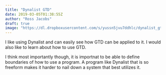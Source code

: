 ```yaml
---
title: "Dynalist GTD"
date: 2019-03-05T01:38:55Z
author: "Ross Jacobs"
draft: true
image: "https://dl.dropboxusercontent.com/s/yussn5jvu7ddhlc/dynalist_gtd.webp"
---
```


I like using Dynalist and can easily see how GTD can be applied to it. I
would also like to learn about how to use GTD.

I think most importantly though, it is importnat to be able to define
boundaries of how to use a program. A program like Dynalist that
is so freeform makes it harder to nail down a system that best utilizes
it.
